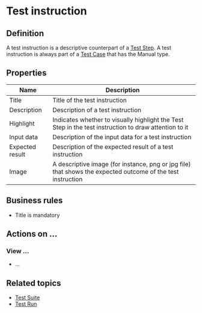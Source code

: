 # Test instruction

## Definition

A test instruction is a descriptive counterpart of a [Test Step](test-step). A test instruction is always part of a [Test Case](test-case) that has the Manual type.

## Properties
| Name | Description |
| ----------- | ----------- |
| Title | Title of the test instruction |
| Description | Description of a test instruction |
| Highlight | Indicates whether to visually highlight the Test Step in the test instruction to draw attention to it |
| Input data | Description of the input data for a test instruction |
| Expected result | Description of the expected result of a test instruction |
| Image | A descriptive image (for instance, png or jpg file) that shows the expected outcome of the test instruction |

## Business rules
- Title is mandatory

## Actions on ...

### View ...
- ...

## Related topics
- [Test Suite](test-suite)
- [Test Run](test-run)
